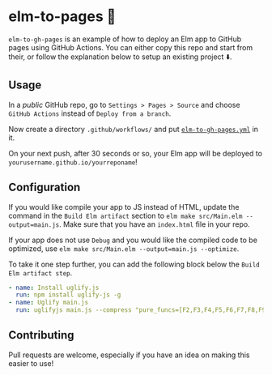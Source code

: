 # elm-to-pages 🌳
`elm-to-gh-pages` is an example of how to deploy an Elm app to GitHub pages using GitHub Actions. You can either copy this repo and start from their, or follow the explanation below to setup an existing project ⬇️.

## Usage
In a _public_ GitHub repo, go to `Settings > Pages > Source` and choose `GitHub Actions` instead of `Deploy from a branch`.

Now create a directory `.github/workflows/` and put [`elm-to-gh-pages.yml`](./.github/workflows/elm-to-gh-pages.yml) in it.

On your next push, after 30 seconds or so, your Elm app will be deployed to `yourusername.github.io/yourreponame`!

## Configuration

If you would like compile your app to JS instead of HTML, update the command in the `Build Elm artifact` section to `elm make src/Main.elm --output=main.js`. Make sure that you have an `index.html` file in your repo.

If your app does not use `Debug` and you would like the compiled code to be optimized, use `elm make src/Main.elm --output=main.js --optimize`.

To take it one step further, you can add the following block below the `Build Elm artifact step`.

```yaml
- name: Install uglify.js
  run: npm install uglify-js -g
- name: Uglify main.js
  run: uglifyjs main.js --compress "pure_funcs=[F2,F3,F4,F5,F6,F7,F8,F9,A2,A3,A4,A5,A6,A7,A8,A9],pure_getters,keep_fargs=false,unsafe_comps,unsafe" | uglifyjs --mangle --output main.js
```

## Contributing
Pull requests are welcome, especially if you have an idea on making this easier to use!